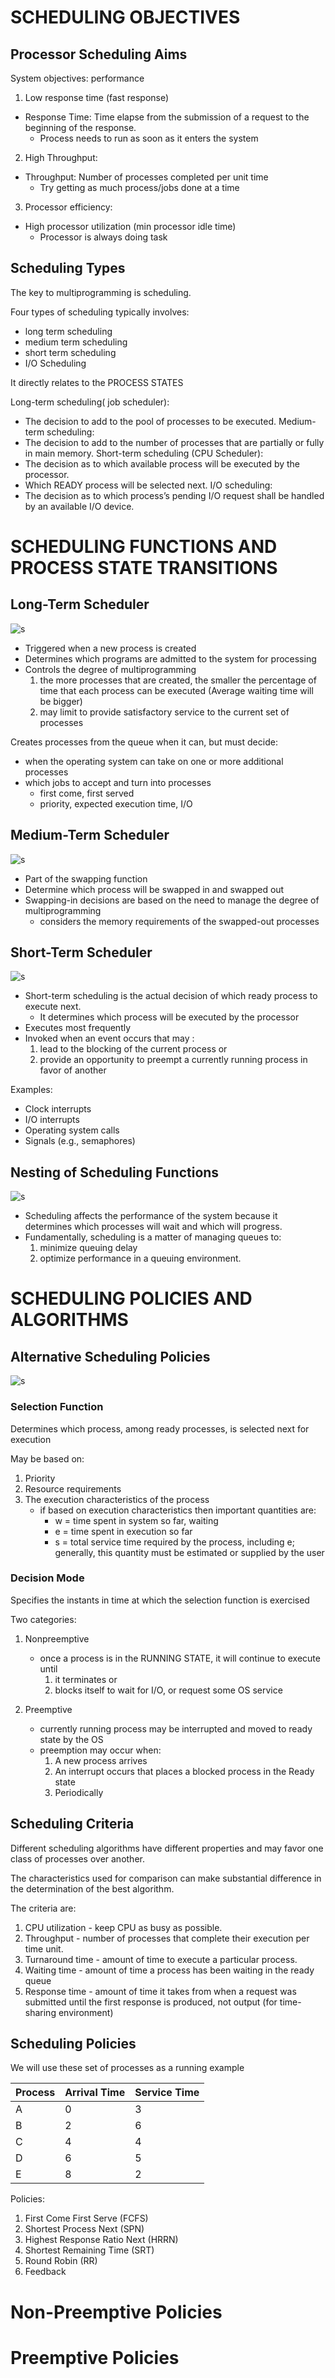 # SCHEDULING OBJECTIVES

## Processor Scheduling Aims

System objectives: performance

1. Low response time (fast response)
- Response Time: Time elapse from the submission of a request to the beginning of the response.
    - Process needs to run as soon as it enters the system
2. High Throughput:
- Throughput: Number of processes completed per unit time
    - Try getting as much process/jobs done at a time
3. Processor efficiency:
- High processor utilization (min processor idle time)
    - Processor is always doing task

## Scheduling Types

The key to multiprogramming is scheduling. 

Four types of scheduling typically involves:
- long term scheduling
- medium term scheduling
- short term scheduling
- I/O Scheduling

It directly relates to the PROCESS STATES

Long-term scheduling( job scheduler):
- The decision to add to the pool of processes to be executed.
Medium-term scheduling:
- The decision to add to the number of processes that are partially or fully in main memory.
Short-term scheduling (CPU Scheduler):
- The decision as to which available process will be executed by the processor.
- Which READY process will be selected next.
I/O scheduling:
- The decision as to which process’s pending I/O request shall be handled by an available I/O device.

# SCHEDULING FUNCTIONS AND PROCESS STATE TRANSITIONS

## Long-Term Scheduler

![s](/imgs/ups1.png)

- Triggered when a new process is created
- Determines which programs are admitted to the system for processing
- Controls the degree of multiprogramming
    1. the more processes that are created, the smaller the percentage of time that each process can be executed (Average waiting time will be bigger)
    2. may limit to provide satisfactory service to the current set of processes

Creates processes from the queue when it can, but must decide:
- when the operating system can take on one or more additional processes
- which jobs to accept and turn into processes
    - first come, first served
    - priority, expected execution time, I/O

## Medium-Term Scheduler

![s](/imgs/ups2.png)

- Part of the swapping function
- Determine which process will be swapped in and swapped out
- Swapping-in decisions are based on the need to manage the degree of multiprogramming
    - considers the memory requirements of the swapped-out processes

## Short-Term Scheduler

![s](/imgs/ups3.png)

- Short-term scheduling is the actual decision of which ready process to execute next.
    - It determines which process will be executed by the processor
- Executes most frequently
- Invoked when an event occurs that may :
    1. lead to the blocking of the current process or
    2. provide an opportunity to preempt a currently running process in favor of another

Examples:
- Clock interrupts
- I/O interrupts
- Operating system calls
- Signals (e.g., semaphores)

## Nesting of Scheduling Functions

![s](/imgs/ups4.png)

- Scheduling affects the performance of the system because it determines which processes will wait and which will progress.
- Fundamentally, scheduling is a matter of managing queues to:
    1. minimize queuing delay
    2. optimize performance in a queuing environment.

# SCHEDULING POLICIES AND ALGORITHMS

## Alternative Scheduling Policies

![s](/imgs/ups5.png)

### Selection Function

Determines which process, among ready processes, is selected next for execution

May be based on:
1. Priority
2. Resource requirements
3. The execution characteristics of the process
    - if based on execution characteristics then important quantities are:
        - w = time spent in system so far, waiting
        - e = time spent in execution so far
        - s = total service time required by the process, including e; generally, this quantity must be estimated or supplied by the user

### Decision Mode

Specifies the instants in time at which the selection function is exercised

Two categories:
1. Nonpreemptive
    - once a process is in the RUNNING STATE, it will continue to execute until
        1. it terminates or
        2. blocks itself to wait for I/O, or request some OS service

2. Preemptive
    - currently running process may be interrupted and moved to ready state by the OS
    - preemption may occur when:
        1. A new process arrives
        2. An interrupt occurs that places a blocked process in the Ready state
        3. Periodically 

## Scheduling Criteria

Different scheduling algorithms have different properties and may favor one class of processes over another. 

The characteristics used for comparison can make substantial difference in the determination of the best algorithm.

The criteria are:
1. CPU utilization - keep CPU as busy as possible.
2. Throughput - number of processes that complete their execution per time unit.
3. Turnaround time - amount of time to execute a particular process.
4. Waiting time - amount of time a process has been waiting in the ready queue
5. Response time - amount of time it takes from when a request was submitted until the first response is produced, not output (for time-sharing environment)

## Scheduling Policies

We will use these set of processes as a running example

Process | Arrival Time | Service Time
--- | --- | ---
A | 0 | 3
B | 2 | 6
C | 4 | 4
D | 6 | 5
E | 8 | 2

Policies:
1. First Come First Serve (FCFS)
2. Shortest Process Next (SPN)
3. Highest Response Ratio Next (HRRN)
4. Shortest Remaining Time (SRT)
5. Round Robin (RR)
6. Feedback

# Non-Preemptive Policies

# Preemptive Policies